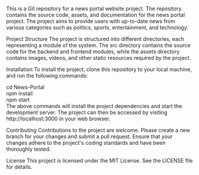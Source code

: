 This is a Git repository for a news portal website project. The repository contains the source code, assets, and documentation for the news portal project. The project aims to provide users with up-to-date news from various categories such as politics, sports, entertainment, and technology.

Project Structure
The project is structured into different directories, each representing a module of the system. The src directory contains the source code for the backend and frontend modules, while the assets directory contains images, videos, and other static resources required by the project.

Installation
To install the project, clone this repository to your local machine, and run the following commands:


cd News-Portal<br>
npm install<br>
npm start<br>
The above commands will install the project dependencies and start the development server. The project can then be accessed by visiting http://localhost:3000 in your web browser.

Contributing
Contributions to the project are welcome. Please create a new branch for your changes and submit a pull request. Ensure that your changes adhere to the project's coding standards and have been thoroughly tested.

License
This project is licensed under the MIT License. See the LICENSE file for details.
